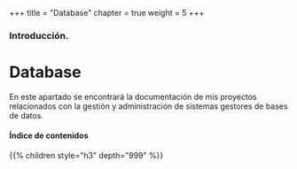 +++
title = "Database"
chapter = true
weight = 5
+++

### Introducción.

# Database

En este apartado se encontrará la documentación de mis proyectos relacionados con la gestión y administración de sistemas gestores de bases de datos.

#### Índice de contenidos

{{% children style="h3" depth="999" %}}